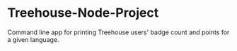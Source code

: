 # Treehouse-Node-Project
Command line app for printing Treehouse users' badge count and points for a given language.
